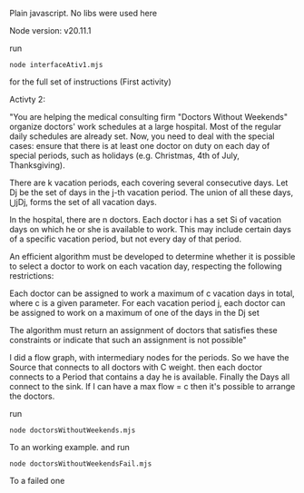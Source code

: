 Plain javascript. No libs were used here

Node version: v20.11.1

run

```
node interfaceAtiv1.mjs
```

for the full set of instructions (First activity)

Activty 2:

"You are helping the medical consulting firm "Doctors Without Weekends" organize doctors' work schedules at a large hospital. Most of the regular daily schedules are already set. Now, you need to deal with the special cases: ensure that there is at least one doctor on duty on each day of special periods, such as holidays (e.g. Christmas, 4th of July, Thanksgiving).

There are k vacation periods, each covering several consecutive days. Let Dj be the set of days in the j-th vacation period. The union of all these days, ⋃jDj, forms the set of all vacation days.

In the hospital, there are n doctors. Each doctor i has a set Si​ of vacation days on which he or she is available to work. This may include certain days of a specific vacation period, but not every day of that period.

An efficient algorithm must be developed to determine whether it is possible to select a doctor to work on each vacation day, respecting the following restrictions:

Each doctor can be assigned to work a maximum of c vacation days in total, where c is a given parameter.
For each vacation period j, each doctor can be assigned to work on a maximum of one of the days in the Dj set

The algorithm must return an assignment of doctors that satisfies these constraints or indicate that such an assignment is not possible"


I did a flow graph, with intermediary nodes for the periods. So we have the Source that connects to all doctors with C weight. then each doctor connects to a Period that contains a day he is available. Finally the Days all connect to the sink.
If I can have a max flow = c then it's possible to arrange the doctors.


run

```
node doctorsWithoutWeekends.mjs
```
To an working example. and run
```
node doctorsWithoutWeekendsFail.mjs
```
To a failed one
